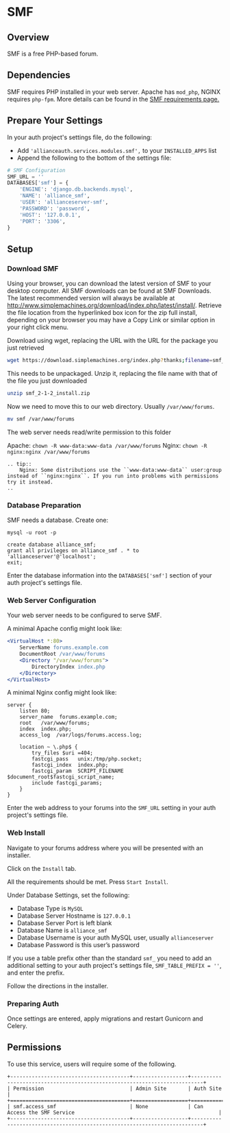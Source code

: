 # SMF

## Overview

SMF is a free PHP-based forum.

## Dependencies

SMF requires PHP installed in your web server. Apache has `mod_php`, NGINX requires `php-fpm`. More details can be found in the [SMF requirements page.](https://download.simplemachines.org/requirements.php)

## Prepare Your Settings

In your auth project's settings file, do the following:
- Add `'allianceauth.services.modules.smf',` to your `INSTALLED_APPS` list
- Append the following to the bottom of the settings file:

```python
# SMF Configuration
SMF_URL = ''
DATABASES['smf'] = {
    'ENGINE': 'django.db.backends.mysql',
    'NAME': 'alliance_smf',
    'USER': 'allianceserver-smf',
    'PASSWORD': 'password',
    'HOST': '127.0.0.1',
    'PORT': '3306',
}
```

## Setup

### Download SMF

Using your browser, you can download the latest version of SMF to your desktop computer. All SMF downloads can be found at SMF Downloads. The latest recommended version will always be available at http://www.simplemachines.org/download/index.php/latest/install/. Retrieve the file location from the hyperlinked box icon for the zip full install,  depending on your browser you may have a Copy Link or similar option in your right click menu.


Download using wget, replacing the URL with the URL for the package you just retrieved

```bash
wget https://download.simplemachines.org/index.php?thanks;filename=smf_2-1-2_install.tar.gz
```

This needs to be unpackaged. Unzip it, replacing the file name with that of the file you just downloaded
```bash
unzip smf_2-1-2_install.zip
```

Now we need to move this to our web directory. Usually `/var/www/forums`.
```bash
mv smf /var/www/forums
````

The web server needs read/write permission to this folder

Apache: `chown -R www-data:www-data /var/www/forums`
Nginx: `chown -R nginx:nginx /var/www/forums`

```eval_rst
.. tip::
    Nginx: Some distributions use the ``www-data:www-data`` user:group instead of ``nginx:nginx``. If you run into problems with permissions try it instead.
..
```

### Database Preparation

SMF needs a database. Create one:
```shell
mysql -u root -p
```

```mysql
create database alliance_smf;
grant all privileges on alliance_smf . * to 'allianceserver'@'localhost';
exit;
```

Enter the database information into the `DATABASES['smf']` section of your auth project's settings file.

### Web Server Configuration

Your web server needs to be configured to serve SMF.

A minimal Apache config might look like:
```apache
<VirtualHost *:80>
    ServerName forums.example.com
    DocumentRoot /var/www/forums
    <Directory "/var/www/forums">
        DirectoryIndex index.php
    </Directory>
</VirtualHost>
````

A minimal Nginx config might look like:
```nginx
server {
    listen 80;
    server_name  forums.example.com;
    root   /var/www/forums;
    index  index.php;
    access_log  /var/logs/forums.access.log;

    location ~ \.php$ {
        try_files $uri =404;
        fastcgi_pass   unix:/tmp/php.socket;
        fastcgi_index  index.php;
        fastcgi_param  SCRIPT_FILENAME  $document_root$fastcgi_script_name;
        include fastcgi_params;
    }
}
````
Enter the web address to your forums into the `SMF_URL` setting in your auth project's settings file.

### Web Install

Navigate to your forums address where you will be presented with an installer.

Click on the `Install` tab.

All the requirements should be met. Press `Start Install`.

Under Database Settings, set the following:
- Database Type is `MySQL`
- Database Server Hostname is `127.0.0.1`
- Database Server Port is left blank
- Database Name is `alliance_smf`
- Database Username is your auth MySQL user, usually `allianceserver`
- Database Password is this user’s password

If you use a table prefix other than the standard `smf_` you need to add an additional setting to your auth project's settings file, `SMF_TABLE_PREFIX = ''`, and enter the prefix.

Follow the directions in the installer.

### Preparing Auth

Once settings are entered, apply migrations and restart Gunicorn and Celery.

## Permissions

To use this service, users will require some of the following.

```eval_rst
+---------------------------------------+------------------+--------------------------------------------------------------------------+
| Permission                            | Admin Site       | Auth Site                                                                |
+=======================================+==================+==========================================================================+
| smf.access_smf                        | None             | Can Access the SMF Service                                               |
+---------------------------------------+------------------+--------------------------------------------------------------------------+
```

